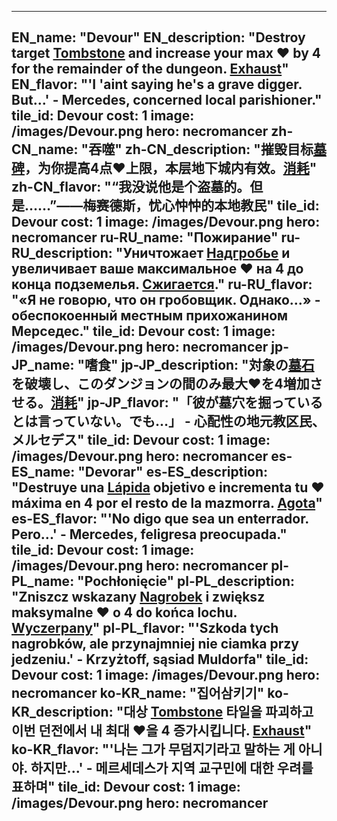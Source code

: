 ---

EN_name: "Devour"
EN_description: "Destroy target <a href = '../en/items#Tombstone'>Tombstone</a> and increase your max ❤️ by 4 for the remainder of the dungeon. <u>Exhaust</u>"
EN_flavor: "'I 'aint saying he's a grave digger. But...' - Mercedes, concerned local parishioner."
tile_id: Devour
cost: 1
image: /images/Devour.png
hero: necromancer
zh-CN_name: "吞噬"
zh-CN_description: "摧毁目标<a href = '../zh_cn/items#Tombstone'>墓碑</a>，为你提高4点❤️上限，本层地下城内有效。<u>消耗</u>"
zh-CN_flavor: "“我没说他是个盗墓的。但是……”——梅赛德斯，忧心忡忡的本地教民"
tile_id: Devour
cost: 1
image: /images/Devour.png
hero: necromancer
ru-RU_name: "Пожирание"
ru-RU_description: "Уничтожает <a href = '../ru_ru/items#Tombstone'>Надгробье</a> и увеличивает ваше максимальное ❤️ на 4 до конца подземелья. <u>Сжигается</u>."
ru-RU_flavor: "«Я не говорю, что он гробовщик. Однако...» - обеспокоенный местным прихожанином Мерседес."
tile_id: Devour
cost: 1
image: /images/Devour.png
hero: necromancer
jp-JP_name: "嗜食"
jp-JP_description: "対象の<a href = '../jp_jp/items#Tombstone'>墓石</a>を破壊し、このダンジョンの間のみ最大❤️を4増加させる。<u>消耗</u>"
jp-JP_flavor: "「彼が墓穴を掘っているとは言っていない。でも…」 - 心配性の地元教区民、メルセデス"
tile_id: Devour
cost: 1
image: /images/Devour.png
hero: necromancer
es-ES_name: "Devorar"
es-ES_description: "Destruye una <a href = '../es_es/items#Tombstone'>Lápida</a> objetivo e incrementa tu ❤️ máxima en 4 por el resto de la mazmorra. <u>Agota</u>"
es-ES_flavor: "'No digo que sea un enterrador. Pero...' - Mercedes, feligresa preocupada."
tile_id: Devour
cost: 1
image: /images/Devour.png
hero: necromancer
pl-PL_name: "Pochłonięcie"
pl-PL_description: "Zniszcz wskazany <a href = '../pl_pl/items#Tombstone'>Nagrobek</a> i zwiększ maksymalne ❤️ o 4 do końca lochu. <u>Wyczerpany</u>"
pl-PL_flavor: "'Szkoda tych nagrobków, ale przynajmniej nie ciamka przy jedzeniu.' - Krzyżtoff, sąsiad Muldorfa"
tile_id: Devour
cost: 1
image: /images/Devour.png
hero: necromancer
ko-KR_name: "집어삼키기"
ko-KR_description: "대상 <a href = '../ko_kr/items#Tombstone'>Tombstone</a> 타일을 파괴하고 이번 던전에서 내 최대 ❤️을 4 증가시킵니다. <u>Exhaust</u>"
ko-KR_flavor: "'나는 그가 무덤지기라고 말하는 게 아니야. 하지만...' - 메르세데스가 지역 교구민에 대한 우려를 표하며"
tile_id: Devour
cost: 1
image: /images/Devour.png
hero: necromancer
---